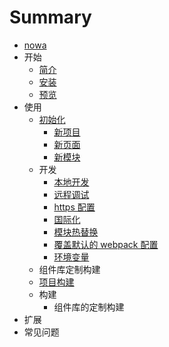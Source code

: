 # Summary

* [nowa](README.md)
* 开始
   * [简介](jian_jie.md)
   * [安装](an_zhuang.md)
   * [预览](yu_lan.md)
* 使用
   * [初始化](chu_shi_hua.md)
       * [新项目](xin_xiang_mu.md)
       * [新页面](xin_ye_mian.md)
       * [新模块](xin_mo_kuai.md)
   * 开发
       * [本地开发](ben_di_kai_fa.md)
       * [远程调试](yuan_cheng_diao_shi.md)
       * [https 配置](https_pei_zhi.md)
       * [国际化](guo_ji_hua.md)
       * [模块热替换](mo_kuai_re_ti_huan.md)
       * [覆盖默认的 webpack 配置](fu_gai_mo_ren_de_webpack_pei_zhi.md)
       * [环境变量](huan_jing_bian_liang.md)
   * 组件库定制构建
   * [项目构建](ben_di_gou_jian.md)
   * 构建
       * 组件库的定制构建
* 扩展
* 常见问题

